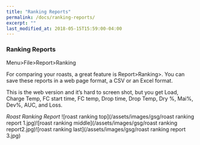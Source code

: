 ```yaml
---
title: "Ranking Reports"
permalink: /docs/ranking-reports/
excerpt: ""
last_modified_at: 2018-05-15T15:59:00-04:00
---
```


### Ranking Reports

Menu>File>Report>Ranking

For comparing your roasts, a great feature is Report>Ranking>.
You can save these reports in a web page format, a CSV or an Excel format.

This is the web version and it’s hard to screen shot, but you get Load, Charge Temp, FC start time, FC temp, Drop time, Drop Temp, Dry %, Mai%, Dev%, AUC, and Loss.

*Roast Ranking Report*
![roast ranking top](/assets/images/gsg/roast ranking report 1.jpg)![roast ranking middle](/assets/images/gsg/roast ranking report2.jpg)![roast ranking last](/assets/images/gsg/roast ranking report 3.jpg)
